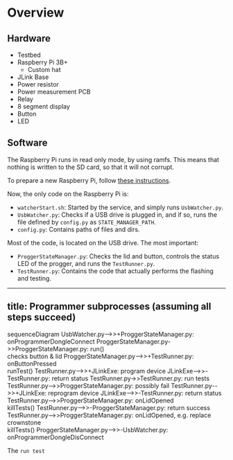 # Overview

## Hardware

- Testbed
- Raspberry Pi 3B+
  - Custom hat
- JLink Base
- Power resistor
- Power measurement PCB
- Relay
- 8 segment display
- Button
- LED

## Software

The Raspberry Pi runs in read only mode, by using ramfs. This means that nothing is written to the SD card, so that it will not corrupt.

To prepare a new Raspberry Pi, follow [these instructions](../_system_scripts/README.md).

Now, the only code on the Raspberry Pi is:
- `watcherStart.sh`: Started by the service, and simply runs `UsbWatcher.py`.
- `UsbWatcher.py`: Checks if a USB drive is plugged in, and if so, runs the file defined by `config.py` as `STATE_MANAGER_PATH`.
- `config.py`: Contains paths of files and dirs.

Most of the code, is located on the USB drive. The most important:
- `ProggerStateManager.py`: Checks the lid and button, controls the status LED of the progger, and runs the `TestRunner.py`.
- `TestRunner.py`: Contains the code that actually performs the flashing and testing.

---
title: Programmer subprocesses (assuming all steps succeed)
---
sequenceDiagram
    UsbWatcher.py-->>+ProggerStateManager.py: onProgrammerDongleConnect
    ProggerStateManager.py->>ProggerStateManager.py: run()<br> checks button & lid
    ProggerStateManager.py-->>+TestRunner.py: onButtonPressed<br>runTest()
    TestRunner.py-->>+JLinkExe: program device
    JLinkExe-->>-TestRunner.py: return status
    TestRunner.py->>TestRunner.py: run tests
    TestRunner.py-->>ProggerStateManager.py: possibly fail
    TestRunner.py-->>+JLinkExe: reprogram device
    JLinkExe-->>-TestRunner.py: return status
    TestRunner.py-->>ProggerStateManager.py: onLidOpened<br>killTests()
    TestRunner.py-->>-ProggerStateManager.py: return success
    TestRunner.py-->>ProggerStateManager.py: onLidOpened, e.g. replace crownstone<br>killTests()
    ProggerStateManager.py-->>-UsbWatcher.py: onProgrammerDongleDisConnect

The `run test`
